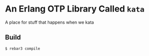 # An Erlang OTP Library Called `kata`

A place for stuff that happens when we kata

Build
-----

    $ rebar3 compile
